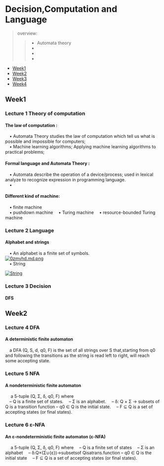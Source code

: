 # Decision,Computation and Language  

> overview:  
>> - Automata theory  
>> - 
>> - 
>> - 


* [Week1](#1)
* [Week2](#2)
* [Week3](#3)
* [Week4](#4)



<h2 id="1">Week1</h2>

### Lecture 1  Theory of computation  
#### The law of computation :
&#8195;• Automata Theory studies the law of computation which tell us what is possible and impossible for computers;  
&#8195;• Machine learning algorithms; Applying machine learning algorithms to practical problems;

#### Formal language and Automata Theory :
&#8195;• Automata describe the operation of a device/process; used in lexical analyze to recognize expression in programming language.  
&#8195;• 

#### Different kind of machine:
&#8195;• finite machine  
&#8195;• pushdown machine 
&#8195;• Turing machine 
&#8195;• resource-bounded Turing machine  

### Lecture 2  Language
#### Alphabet and strings
&#8195;• An alphabet is a finite set of symbols.  
[![0zmvhd.md.png](https://s1.ax1x.com/2020/10/19/0zmvhd.md.png)](https://imgchr.com/i/0zmvhd)  
&#8195;• String  

[![String](https://s1.ax1x.com/2020/10/19/0zeJZF.md.png)](https://imgchr.com/i/0zeJZF)  

### Lecture 3  Decision  
#### DFS 




<h2 id="2">Week2</h2>  

### Lecture 4  DFA
#### A deterministic finite automaton
&#8195;a DFA (Q, S, d, q0, F) is the set of all strings over S that,starting from q0 and following the transitions as the string is read left to right, will reach some accepting state.  

### Lecture 5  NFA
#### A nondeterministic finite automaton 
&#8195; a 5-tuple (Q, Σ, δ, q0, F) where  
&#8195;–  Q is a finite set of states. 
&#8195;–  Σ is an alphabet. 
&#8195;–  δ: Q × Σ → subsets of Q is a transition function –  q0 ∈ Q is the initial state. 
&#8195;–  F ⊆ Q is a set of accepting states (or final states).  

### Lecture 6  ε-NFA
#### An ε-nondeterministic finite automaton (ε-NFA)
&#8195; a 5-tuple (Q, Σ, δ, q0, F) where
&#8195;–  Q is a finite set of states
&#8195;–  Σ is an alphabet
&#8195;–  δ:Q×(Σ∪{ε})→subsetsof Qisatrans.function –  q0 ∈ Q is the initial state
&#8195;–  F ⊆ Q is a set of accepting states (or final states).

